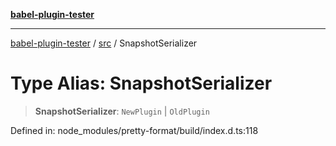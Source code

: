 [**babel-plugin-tester**](../../README.md)

***

[babel-plugin-tester](../../README.md) / [src](../README.md) / SnapshotSerializer

# Type Alias: SnapshotSerializer

> **SnapshotSerializer**: `NewPlugin` \| `OldPlugin`

Defined in: node\_modules/pretty-format/build/index.d.ts:118
